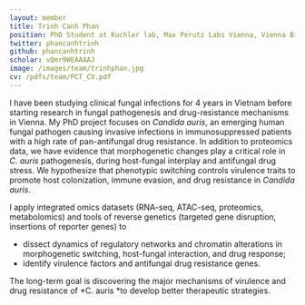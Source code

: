 ```yaml
---
layout: member
title: Trinh Canh Phan
position: PhD Student at Kuchler lab, Max Perutz Labs Vienna, Vienna BioCenter
twitter: phancanhtrinh
github: phancanhtrinh
scholar: vQmr9WEAAAAJ
image: /images/team/trinhphan.jpg
cv: /pdfs/team/PCT_CV.pdf
---
```


I have been studying clinical fungal infections for 4 years in Vietnam before starting research in fungal pathogenesis and drug-resistance mechanisms in Vienna. My PhD project focuses on *Candida auris*, an emerging human fungal pathogen causing invasive infections in immunosuppressed patients with a high rate of pan-antifungal drug resistance. In addition to proteomics data, we have evidence that morphogenetic changes play a critical role in *C. auris* pathogenesis, during host-fungal interplay and antifungal drug stress. We hypothesize that phenotypic switching controls virulence traits to promote host colonization, immune evasion, and drug resistance in *Candida auris*. 

I apply integrated omics datasets (RNA-seq, ATAC-seq, proteomics, metabolomics) and tools of reverse genetics (targeted gene disruption, insertions of reporter genes) to 
* dissect dynamics of regulatory networks and chromatin alterations in morphogenetic switching, host-fungal interaction, and drug response; 
* identify virulence factors and antifungal drug resistance genes. 

The long-term goal is discovering the major mechanisms of virulence and drug resistance of *C. auris *to develop better therapeutic strategies.